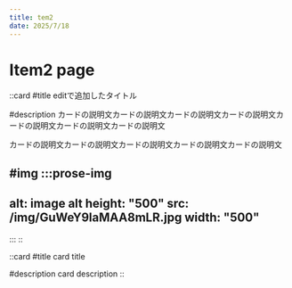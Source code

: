 ```yaml
---
title: tem2
date: 2025/7/18
---
```


# Item2 page

::card
#title
editで追加したタイトル

#description
カードの説明文カードの説明文カードの説明文カードの説明文カードの説明文カードの説明文カードの説明文

カードの説明文カードの説明文カードの説明文カードの説明文カードの説明文

#img
  :::prose-img
  ---
  alt: image alt
  height: "500"
  src: /img/GuWeY9laMAA8mLR.jpg
  width: "500"
  ---
  :::
::

::card
#title
card title

#description
card description
::
